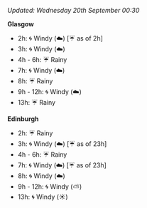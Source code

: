 *Updated: Wednesday 20th September 00:30*

**Glasgow**

* 2h: :cyclone: Windy (:cloud:) [:umbrella: as of 2h]
* 3h: :cyclone: Windy (:cloud:)
* 4h - 6h: :umbrella: Rainy
* 7h: :cyclone: Windy (:cloud:)
* 8h: :umbrella: Rainy
* 9h - 12h: :cyclone: Windy (:cloud:)
* 13h: :umbrella: Rainy

**Edinburgh**

* 2h: :umbrella: Rainy
* 3h: :cyclone: Windy (:cloud:) [:umbrella: as of 23h]
* 4h - 6h: :umbrella: Rainy
* 7h: :cyclone: Windy (:cloud:) [:umbrella: as of 23h]
* 8h: :cyclone: Windy (:cloud:)
* 9h - 12h: :cyclone: Windy (:partly_sunny:)
* 13h: :cyclone: Windy (:sunny:)
